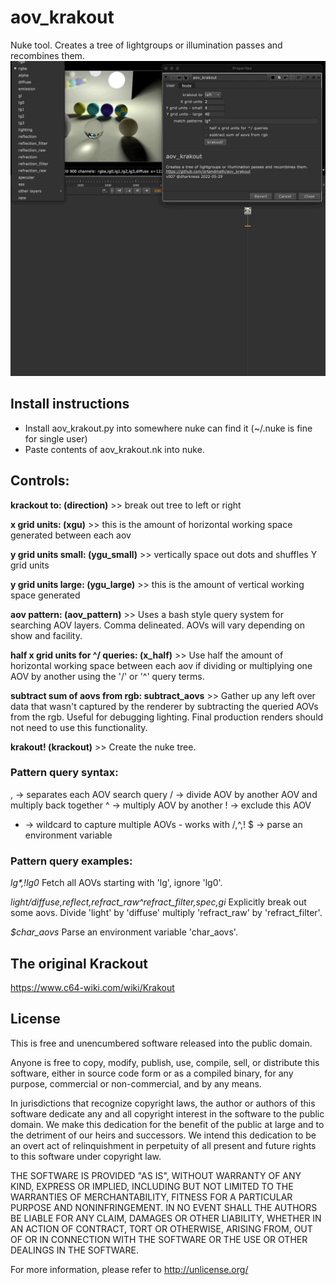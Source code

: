 # aov_krakout
Nuke tool. Creates a tree of lightgroups or illumination passes and recombines them.
![screenshot](https://raw.githubusercontent.com/artandmath/aov_krakout/master/aov_krakout_screenshot.gif)

## Install instructions

- Install aov_krakout.py into somewhere nuke can find it (~/.nuke is fine for single user)
- Paste contents of aov_krakout.nk into nuke.

## Controls:

__krackout to: (direction)__ >> break out tree to left or right

__x grid units: (xgu)__ >> this is the amount of horizontal working space generated between each aov

__y grid units small: (ygu_small)__ >> vertically space out dots and shuffles Y grid units

__y grid units large: (ygu_large)__ >> this is the amount of vertical working space generated

__aov pattern: (aov_pattern)__ >> Uses a bash style query system for searching AOV layers. Comma delineated. AOVs will vary depending on show and facility.

__half x grid units for ^/ queries: (x_half)__ >> Use half the amount of horizontal working space between each aov if dividing or multiplying one AOV by another using the '/' or '^' query terms.

__subtract sum of aovs from rgb: subtract_aovs__ >> Gather up any left over data that wasn't captured by the renderer by subtracting the queried AOVs from the rgb. Useful for debugging lighting. Final production renders should not need to use this functionality.

__krakout! (krackout)__ >> Create the nuke tree.

### Pattern query syntax:
, -> separates each AOV search query
/ -> divide AOV by another AOV and multiply back together
^ -> multiply AOV by another
! -> exclude this AOV
* -> wildcard to capture multiple AOVs - works with /,^,!
$ -> parse an environment variable

### Pattern query examples:
<i>lg*,!lg0</i>
Fetch all AOVs starting with 'lg', ignore 'lg0'.

<i>light/diffuse,reflect,refract_raw^refract_filter,spec,gi</i>
Explicitly break out some aovs. Divide 'light' by 'diffuse' multiply 'refract_raw' by 'refract_filter'.

<i>$char_aovs</i>
Parse an environment variable 'char_aovs'.

## The original Krackout

https://www.c64-wiki.com/wiki/Krakout

## License

This is free and unencumbered software released into the public domain.

Anyone is free to copy, modify, publish, use, compile, sell, or
distribute this software, either in source code form or as a compiled
binary, for any purpose, commercial or non-commercial, and by any
means.

In jurisdictions that recognize copyright laws, the author or authors
of this software dedicate any and all copyright interest in the
software to the public domain. We make this dedication for the benefit
of the public at large and to the detriment of our heirs and
successors. We intend this dedication to be an overt act of
relinquishment in perpetuity of all present and future rights to this
software under copyright law.

THE SOFTWARE IS PROVIDED "AS IS", WITHOUT WARRANTY OF ANY KIND,
EXPRESS OR IMPLIED, INCLUDING BUT NOT LIMITED TO THE WARRANTIES OF
MERCHANTABILITY, FITNESS FOR A PARTICULAR PURPOSE AND NONINFRINGEMENT.
IN NO EVENT SHALL THE AUTHORS BE LIABLE FOR ANY CLAIM, DAMAGES OR
OTHER LIABILITY, WHETHER IN AN ACTION OF CONTRACT, TORT OR OTHERWISE,
ARISING FROM, OUT OF OR IN CONNECTION WITH THE SOFTWARE OR THE USE OR
OTHER DEALINGS IN THE SOFTWARE.

For more information, please refer to <http://unlicense.org/>
